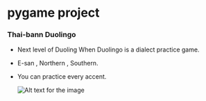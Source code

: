 # pygame project
### Thai-bann Duolingo

- Next level of Duoling When Duolingo is a dialect practice game.
- E-san , Northern , Southern.
- You can practice every accent.

    ![Alt text for the image](https://media4.giphy.com/media/v1.Y2lkPTc5MGI3NjExNG12aGp3a3lwZHY0bXU5ZTIwbzhtZTdzZTAycnpsMzFiaG9teTJocSZlcD12MV9pbnRlcm5hbF9naWZfYnlfaWQmY3Q9Zw/CUMXiHI4b0z8llC7aA/giphy.gif)
